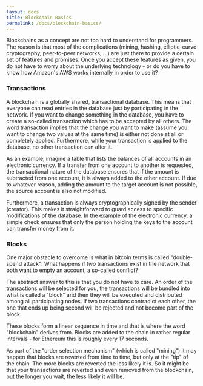 ```yaml
---
layout: docs
title: Blockchain Basics
permalink: /docs/blockchain-basics/
---
```


Blockchains as a concept are not too hard to understand for programmers. The reason is that
most of the complications (mining, hashing, elliptic-curve cryptography, peer-to-peer networks, ...)
are just there to provide a certain set of features and promises. Once you accept these
features as given, you do not have to worry about the underlying technology - or do you have
to know how Amazon's AWS works internally in order to use it?

### Transactions

A blockchain is a globally shared, transactional database.
This means that everyone can read entries in the database just by participating in the network.
If you want to change something in the database, you have to create a so-called transaction
which has to be accepted by all others.
The word transaction implies that the change you want to make (assume you want to change
two values at the same time) is either not done at all or completely applied. Furthermore,
while your transaction is applied to the database, no other transaction can alter it.

As an example, imagine a table that lists the balances of all accounts in an
electronic currency. If a transfer from one account to another is requested,
the transactional nature of the database ensures that if the amount is
subtracted from one account, it is always added to the other account. If due
to whatever reason, adding the amount to the target account is not possible,
the source account is also not modified.

Furthermore, a transaction is always cryptographically signed by the sender (creator).
This makes it straightforward to guard access to specific modifications of the
database. In the example of the electronic currency, a simple check ensures that
only the person holding the keys to the account can transfer money from it.

### Blocks

One major obstacle to overcome is what in bitcoin terms is called "double-spend attack":
What happens if two transactions exist in the network that both want to empty an account,
a so-called conflict?

The abstract answer to this is that you do not have to care. An order of the transactions
will be selected for you, the transactions will be bundled into what is called a "block"
and then they will be executed and distributed among all participating nodes.
If two transactions contradict each other, the one that ends up being second will
be rejected and not become part of the block.

These blocks form a linear sequence in time and that is where the word "blockchain"
derives from. Blocks are added to the chain in rather regular intervals - for
Ethereum this is roughly every 17 seconds.

As part of the "order selection mechanism" (which is called "mining") it may happen that
blocks are reverted from time to time, but only at the "tip" of the chain. The more
blocks are reverted the less likely it is. So it might be that your transactions
are reverted and even removed from the blockchain, but the longer you wait, the less
likely it will be.
